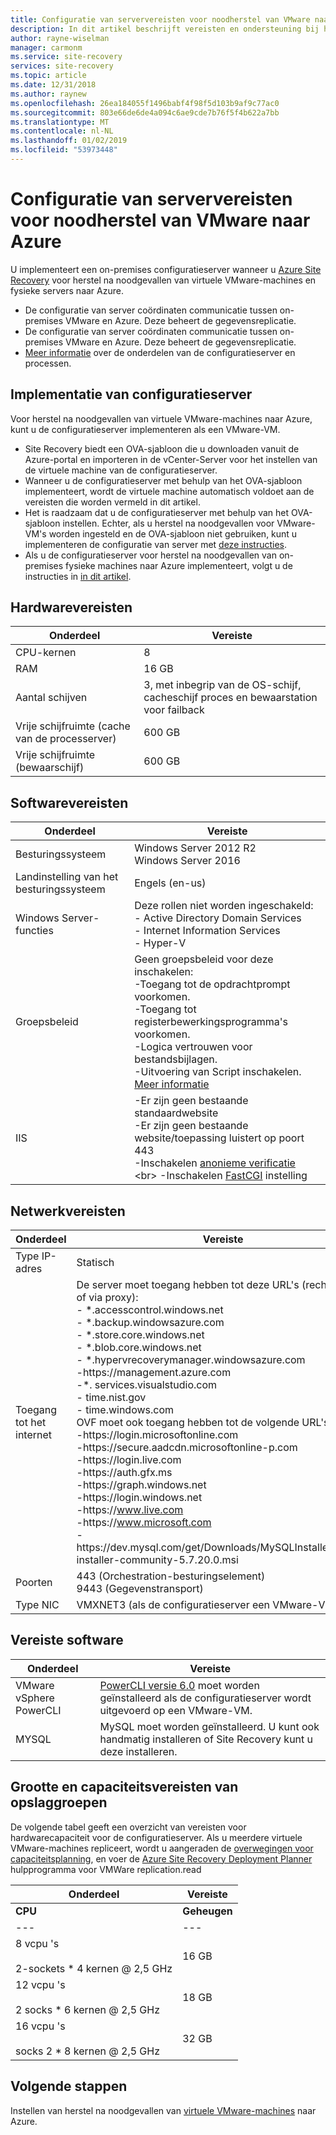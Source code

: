 ```yaml
---
title: Configuratie van serververeisten voor noodherstel van VMware naar Azure met Azure Site Recovery | Microsoft Docs
description: In dit artikel beschrijft vereisten en ondersteuning bij het implementeren van de configuratieserver voor noodherstel van VMware naar Azure met Azure Site Recovery
author: rayne-wiselman
manager: carmonm
ms.service: site-recovery
services: site-recovery
ms.topic: article
ms.date: 12/31/2018
ms.author: raynew
ms.openlocfilehash: 26ea184055f1496babf4f98f5d103b9af9c77ac0
ms.sourcegitcommit: 803e66de6de4a094c6ae9cde7b76f5f4b622a7bb
ms.translationtype: MT
ms.contentlocale: nl-NL
ms.lasthandoff: 01/02/2019
ms.locfileid: "53973448"
---
```

# <a name="configuration-server-requirements-for-vmware-disaster-recovery-to-azure"></a>Configuratie van serververeisten voor noodherstel van VMware naar Azure

U implementeert een on-premises configuratieserver wanneer u [Azure Site Recovery](site-recovery-overview.md) voor herstel na noodgevallen van virtuele VMware-machines en fysieke servers naar Azure.

- De configuratie van server coördinaten communicatie tussen on-premises VMware en Azure. Deze beheert de gegevensreplicatie.
- De configuratie van server coördinaten communicatie tussen on-premises VMware en Azure. Deze beheert de gegevensreplicatie.
- [Meer informatie](vmware-azure-architecture.md) over de onderdelen van de configuratieserver en processen.

## <a name="configuration-server-deployment"></a>Implementatie van configuratieserver

Voor herstel na noodgevallen van virtuele VMware-machines naar Azure, kunt u de configuratieserver implementeren als een VMware-VM.

- Site Recovery biedt een OVA-sjabloon die u downloaden vanuit de Azure-portal en importeren in de vCenter-Server voor het instellen van de virtuele machine van de configuratieserver.
- Wanneer u de configuratieserver met behulp van het OVA-sjabloon implementeert, wordt de virtuele machine automatisch voldoet aan de vereisten die worden vermeld in dit artikel.
- Het is raadzaam dat u de configuratieserver met behulp van het OVA-sjabloon instellen. Echter, als u herstel na noodgevallen voor VMware-VM's worden ingesteld en de OVA-sjabloon niet gebruiken, kunt u implementeren de configuratie van server met [deze instructies](physical-azure-set-up-source.md).
- Als u de configuratieserver voor herstel na noodgevallen van on-premises fysieke machines naar Azure implementeert, volgt u de instructies in [in dit artikel](physical-azure-set-up-source.md). 


## <a name="hardware-requirements"></a>Hardwarevereisten

**Onderdeel** | **Vereiste** 
--- | ---
CPU-kernen | 8 
RAM | 16 GB
Aantal schijven | 3, met inbegrip van de OS-schijf, cacheschijf proces en bewaarstation voor failback 
Vrije schijfruimte (cache van de processerver) | 600 GB
Vrije schijfruimte (bewaarschijf) | 600 GB

## <a name="software-requirements"></a>Softwarevereisten

**Onderdeel** | **Vereiste** 
--- | ---
Besturingssysteem | Windows Server 2012 R2 <br> Windows Server 2016
Landinstelling van het besturingssysteem | Engels (en-us)
Windows Server-functies | Deze rollen niet worden ingeschakeld: <br> - Active Directory Domain Services <br>- Internet Information Services <br> - Hyper-V 
Groepsbeleid | Geen groepsbeleid voor deze inschakelen: <br> -Toegang tot de opdrachtprompt voorkomen. <br> -Toegang tot registerbewerkingsprogramma's voorkomen. <br> -Logica vertrouwen voor bestandsbijlagen. <br> -Uitvoering van Script inschakelen. <br> [Meer informatie](https://technet.microsoft.com/library/gg176671(v=ws.10).aspx)
IIS | -Er zijn geen bestaande standaardwebsite <br> -Er zijn geen bestaande website/toepassing luistert op poort 443 <br>-Inschakelen [anonieme verificatie](https://technet.microsoft.com/library/cc731244(v=ws.10).aspx) <br> -Inschakelen [FastCGI](https://technet.microsoft.com/library/cc753077(v=ws.10).aspx) instelling 

## <a name="network-requirements"></a>Netwerkvereisten

**Onderdeel** | **Vereiste** 
--- | --- 
Type IP-adres | Statisch 
Toegang tot het internet | De server moet toegang hebben tot deze URL's (rechtstreeks of via proxy): <br> - \*.accesscontrol.windows.net<br> - \*.backup.windowsazure.com <br>- \*.store.core.windows.net<br> - \*.blob.core.windows.net<br> - \*.hypervrecoverymanager.windowsazure.com  <br> -https:\//management.azure.com <br> -*. services.visualstudio.com <br> - time.nist.gov <br> - time.windows.com <br> OVF moet ook toegang hebben tot de volgende URL's: <br> -https:\//login.microsoftonline.com <br> -https:\//secure.aadcdn.microsoftonline-p.com <br> -https:\//login.live.com  <br> -https:\//auth.gfx.ms <br> -https:\//graph.windows.net <br> -https:\//login.windows.net <br> -https:\//www.live.com <br> -https:\//www.microsoft.com <br> -https:\//dev.mysql.com/get/Downloads/MySQLInstaller/mysql-installer-community-5.7.20.0.msi 
Poorten | 443 (Orchestration-besturingselement)<br>9443 (Gegevenstransport) 
Type NIC | VMXNET3 (als de configuratieserver een VMware-VM is)

## <a name="required-software"></a>Vereiste software

**Onderdeel** | **Vereiste** 
--- | ---
VMware vSphere PowerCLI | [PowerCLI versie 6.0](https://my.vmware.com/web/vmware/details?productId=491&downloadGroup=PCLI600R1) moet worden geïnstalleerd als de configuratieserver wordt uitgevoerd op een VMware-VM.
MYSQL | MySQL moet worden geïnstalleerd. U kunt ook handmatig installeren of Site Recovery kunt u deze installeren.

## <a name="sizing-and-capacity-requirements"></a>Grootte en capaciteitsvereisten van opslaggroepen

De volgende tabel geeft een overzicht van vereisten voor hardwarecapaciteit voor de configuratieserver. Als u meerdere virtuele VMware-machines repliceert, wordt u aangeraden de [overwegingen voor capaciteitsplanning](site-recovery-plan-capacity-vmware.md), en voer de [Azure Site Recovery Deployment Planner](site-recovery-deployment-planner.md) hulpprogramma voor VMWare replication.read 

**Onderdeel** | **Vereiste** 
--- | ---
**CPU** | **Geheugen** | **Cacheschijf** | **Veranderingssnelheid van gegevens** | **Gerepliceerde machines**
--- | --- | --- | --- | ---
8 vcpu 's<br/><br/> 2-sockets * 4 kernen \@ 2,5 GHz | 16 GB | 300 GB | 500 GB of minder | Les dan 100 machines
12 vcpu 's<br/><br/> 2 socks * 6 kernen \@ 2,5 GHz | 18 GB | 600 GB | 500 GB - 1 TB | 100-150-machines
16 vcpu 's<br/><br/> socks 2 * 8 kernen \@ 2,5 GHz | 32 GB | 1 TB | 1-2 TB | 150 tot 200-machines



## <a name="next-steps"></a>Volgende stappen
Instellen van herstel na noodgevallen van [virtuele VMware-machines](vmware-azure-tutorial.md) naar Azure.
